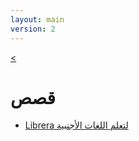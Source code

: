 ```yaml
---
layout: main
version: 2
---
```

[<](/wiki/ar)

# قصص

* [Librera لتعلم اللغات الأجنبية](/wiki/stories/librera-for-study-foreign-languages/ar)
